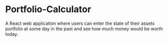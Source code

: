 # Portfolio-Calculator
A React web application where users can enter the state of their assets portfolio at some day in the past and see how much money would be worth today.
